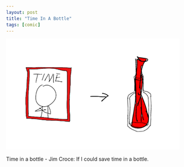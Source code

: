 ```yaml
---
layout: post
title: "Time In A Bottle"
tags: [comic]
---
```


![](/p/1037.png)

Time in a bottle - Jim Croce: If I could save time in a bottle.
